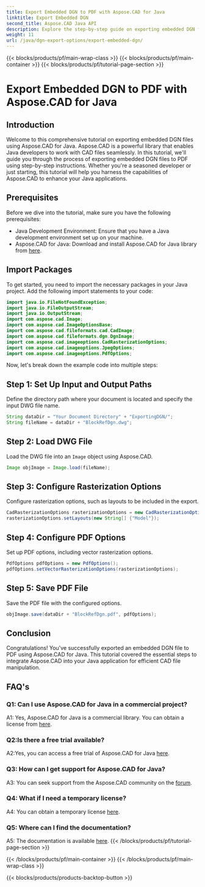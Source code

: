 ```yaml
---
title: Export Embedded DGN to PDF with Aspose.CAD for Java
linktitle: Export Embedded DGN
second_title: Aspose.CAD Java API
description: Explore the step-by-step guide on exporting embedded DGN files to PDF using Aspose.CAD for Java. Enhance your Java applications with seamless CAD file manipulation.
weight: 11
url: /java/dgn-export-options/export-embedded-dgn/
---
```


{{< blocks/products/pf/main-wrap-class >}}
{{< blocks/products/pf/main-container >}}
{{< blocks/products/pf/tutorial-page-section >}}

# Export Embedded DGN to PDF with Aspose.CAD for Java

## Introduction

Welcome to this comprehensive tutorial on exporting embedded DGN files using Aspose.CAD for Java. Aspose.CAD is a powerful library that enables Java developers to work with CAD files seamlessly. In this tutorial, we'll guide you through the process of exporting embedded DGN files to PDF using step-by-step instructions. Whether you're a seasoned developer or just starting, this tutorial will help you harness the capabilities of Aspose.CAD to enhance your Java applications.

## Prerequisites

Before we dive into the tutorial, make sure you have the following prerequisites:
- Java Development Environment: Ensure that you have a Java development environment set up on your machine.
- Aspose.CAD for Java: Download and install Aspose.CAD for Java library from [here](https://releases.aspose.com/cad/java/).

## Import Packages

To get started, you need to import the necessary packages in your Java project. Add the following import statements to your code:

```java
import java.io.FileNotFoundException;
import java.io.FileOutputStream;
import java.io.OutputStream;
import com.aspose.cad.Image;
import com.aspose.cad.ImageOptionsBase;
import com.aspose.cad.fileformats.cad.CadImage;
import com.aspose.cad.fileformats.dgn.DgnImage;
import com.aspose.cad.imageoptions.CadRasterizationOptions;
import com.aspose.cad.imageoptions.JpegOptions;
import com.aspose.cad.imageoptions.PdfOptions;
```

Now, let's break down the example code into multiple steps:

## Step 1: Set Up Input and Output Paths

Define the directory path where your document is located and specify the input DWG file name.

```java
String dataDir = "Your Document Directory" + "ExportingDGN/";
String fileName = dataDir + "BlockRefDgn.dwg";
```

## Step 2: Load DWG File

Load the DWG file into an `Image` object using Aspose.CAD.

```java
Image objImage = Image.load(fileName);
```

## Step 3: Configure Rasterization Options

Configure rasterization options, such as layouts to be included in the export.

```java
CadRasterizationOptions rasterizationOptions = new CadRasterizationOptions();
rasterizationOptions.setLayouts(new String[] {"Model"});
```

## Step 4: Configure PDF Options

Set up PDF options, including vector rasterization options.

```java
PdfOptions pdfOptions = new PdfOptions();
pdfOptions.setVectorRasterizationOptions(rasterizationOptions);
```

## Step 5: Save PDF File

Save the PDF file with the configured options.
```java
objImage.save(dataDir + "BlockRefDgn.pdf", pdfOptions);
```

## Conclusion

Congratulations! You've successfully exported an embedded DGN file to PDF using Aspose.CAD for Java. This tutorial covered the essential steps to integrate Aspose.CAD into your Java application for efficient CAD file manipulation.

## FAQ's

### Q1: Can I use Aspose.CAD for Java in a commercial project?

A1: Yes, Aspose.CAD for Java is a commercial library. You can obtain a license from [here](https://purchase.aspose.com/buy).

### Q2:Is there a free trial available?

A2:Yes, you can access a free trial of Aspose.CAD for Java [here](https://releases.aspose.com/).

### Q3: How can I get support for Aspose.CAD for Java?

A3: You can seek support from the Aspose.CAD community on the [forum](https://forum.aspose.com/c/cad/19).

### Q4: What if I need a temporary license?

A4: You can obtain a temporary license [here](https://purchase.aspose.com/temporary-license/).

### Q5: Where can I find the documentation?

A5: The documentation is available [here](https://reference.aspose.com/cad/java/).
{{< /blocks/products/pf/tutorial-page-section >}}

{{< /blocks/products/pf/main-container >}}
{{< /blocks/products/pf/main-wrap-class >}}

{{< blocks/products/products-backtop-button >}}
